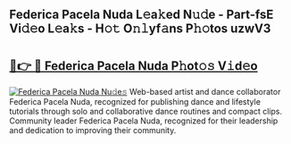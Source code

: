 ## Federica Pacela Nuda L𝚎a𝚔ed N𝚞𝚍e - Part-fsE Vi𝚍𝚎o L𝚎a𝚔s - H𝚘𝚝 O𝚗𝚕yf𝚊ns P𝚑𝚘tos uzwV3

# <h2><a href="http://kfdwaa8.oniu.top/?m=Federica+Pacela+Nuda">🔗👉 🔴 Federica Pacela Nuda P𝚑ot𝚘𝚜 V𝚒d𝚎o</a></h2>

[![Federica Pacela Nuda Nu𝚍e𝚜](https://i.imgur.com/0qMVB7G.gif)](http://kfdwaa8.oniu.top/?m=Federica+Pacela+Nuda)
Web-based artist and dance collaborator Federica Pacela Nuda, recognized for publishing dance and lifestyle tutorials through solo and collaborative dance routines and compact clips. Community leader Federica Pacela Nuda, recognized for their leadership and dedication to improving their community.  

